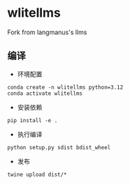 # wlitellms

Fork from langmanus's llms

## 编译

- 环境配置

```
conda create -n wlitellms python=3.12
conda activate wlitellms
```

- 安装依赖

```
pip install -e .
```

- 执行编译

```
python setup.py sdist bdist_wheel
```

- 发布

```
twine upload dist/*
```
